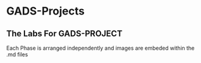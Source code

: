 # GADS-Projects

## The Labs For GADS-PROJECT

 Each Phase is arranged independently and images are embeded within the .md files

